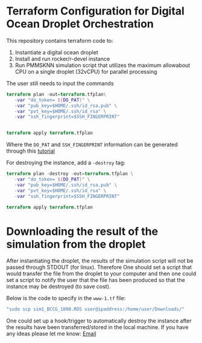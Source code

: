 # Terraform Configuration for Digital Ocean Droplet Orchestration

This repository contains terraform code to:

   1. Instantiate a digital ocean droplet
   2. Install and run rocker/r-devel instance
   3. Run PMMSKNN simulation script that utilizes the maximum allowabout CPU on a single droplet (32vCPU) for parallel processing

The user still needs to input the commands

```terraform
terraform plan -out=terraform.tfplan\
   -var "do_token= ${DO_PAT}" \
   -var "pub_key=$HOME/.ssh/id_rsa.pub" \
   -var "pvt_key=$HOME/.ssh/id_rsa" \
   -var "ssh_fingerprint=$SSH_FINGERPRINT" 


terraform apply terraform.tfplan
```

Where the `DO_PAT` and `SSH_FINGERPRINT` information can be generated through this [tutorial](https://www.digitalocean.com/community/tutorials/how-to-use-terraform-with-digitalocean)

For destroying the instance, add a `-destroy` tag:

```terraform
terraform plan -destroy -out=terraform.tfplan \
   -var "do_token= ${DO_PAT}" \
   -var "pub_key=$HOME/.ssh/id_rsa.pub" \
   -var "pvt_key=$HOME/.ssh/id_rsa" \
   -var "ssh_fingerprint=$SSH_FINGERPRINT" 

terraform apply terraform.tfplan
```

# Downloading the result of the simulation from the droplet

After instantiating the droplet, the results of the simulation script will not be passed through STDOUT (for linux). Therefore One should set a script that would transfer the file from the droplet to your computer and then one could set a script to notify the user that the file has been produced so that the instance may be destroyed (to save cost).

Below is the code to specify in the `www-1.tf` file:
```bash
"sudo scp sim1_BCCG_1000.RDS user@ipaddress:/home/user/Downloads/"
```

One could set up a hook/trigger to automatically destroy the instance after the results have been transferred/stored in the local machine. If you have any ideas please let me know: [Email](mailto:chong.kim@ucdenver.edu)
